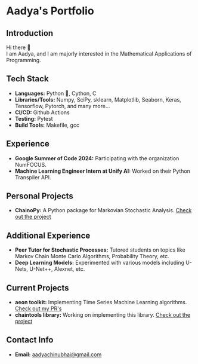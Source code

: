 # Aadya's Portfolio

## Introduction
Hi there 👋  
I am Aadya, and I am majorly interested in the Mathematical Applications of Programming.

## Tech Stack
- **Languages:** Python 🐍, Cython, C
- **Libraries/Tools:** Numpy, SciPy, sklearn, Matplotlib, Seaborn, Keras, Tensorflow, Pytorch, and many more...
- **CI/CD:** Github Actions
- **Testing:** Pytest
- **Build Tools:** Makefile, gcc

## Experience
- **Google Summer of Code 2024:** Participating with the organization NumFOCUS.
- **Machine Learning Engineer Intern at Unify AI:** Worked on their Python Transpiler API.

## Personal Projects
- **ChainoPy:** A Python package for Markovian Stochastic Analysis. [Check out the project](https://github.com/aadya940/chainopy)

## Additional Experience
- **Peer Tutor for Stochastic Processes:** Tutored students on topics like Markov Chain Monte Carlo Algorithms, Probability Theory, etc.
- **Deep Learning Models:** Experimented with various models including U-Nets, U-Net++, Alexnet, etc.

## Current Projects
- **aeon toolkit:** Implementing Time Series Machine Learning algorithms. [Check out my PR's](https://github.com/aeon-toolkit/aeon/commits?author=aadya940)
- **chaintools library:** Working on implementing this library. [Check out the project](https://github.com/aadya940/chaintools)

## Contact Info
- **Email:** [aadyachinubhai@gmail.com](mailto:aadyachinubhai@gmail.com)
